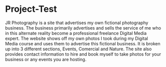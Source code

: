 # Project-Test
JR Photography is a site that advertises my own fictional photography business. The business primarily advertises and sells the service of me who in this alternate reality become a professional freelance Digital Media expert. The website shows off my own photos I took during my Digital Media course and uses them to advertise this fictional business. It is broken up into 3 different sections, Events, Comercial and Nature. The site also provides contact information to hire and book myself to take photos for your business or any events you are hosting.
